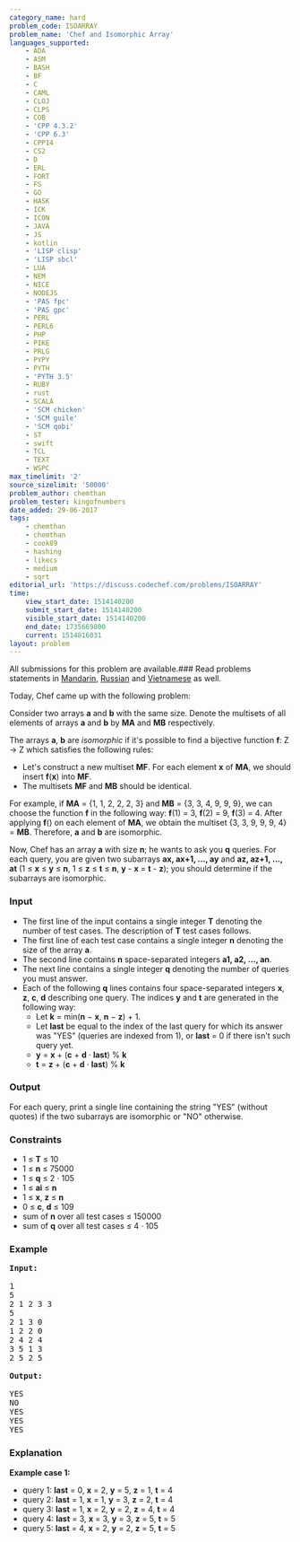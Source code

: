 ```yaml
---
category_name: hard
problem_code: ISOARRAY
problem_name: 'Chef and Isomorphic Array'
languages_supported:
    - ADA
    - ASM
    - BASH
    - BF
    - C
    - CAML
    - CLOJ
    - CLPS
    - COB
    - 'CPP 4.3.2'
    - 'CPP 6.3'
    - CPP14
    - CS2
    - D
    - ERL
    - FORT
    - FS
    - GO
    - HASK
    - ICK
    - ICON
    - JAVA
    - JS
    - kotlin
    - 'LISP clisp'
    - 'LISP sbcl'
    - LUA
    - NEM
    - NICE
    - NODEJS
    - 'PAS fpc'
    - 'PAS gpc'
    - PERL
    - PERL6
    - PHP
    - PIKE
    - PRLG
    - PYPY
    - PYTH
    - 'PYTH 3.5'
    - RUBY
    - rust
    - SCALA
    - 'SCM chicken'
    - 'SCM guile'
    - 'SCM qobi'
    - ST
    - swift
    - TCL
    - TEXT
    - WSPC
max_timelimit: '2'
source_sizelimit: '50000'
problem_author: chemthan
problem_tester: kingofnumbers
date_added: 29-06-2017
tags:
    - chemthan
    - chemthan
    - cook89
    - hashing
    - likecs
    - medium
    - sqrt
editorial_url: 'https://discuss.codechef.com/problems/ISOARRAY'
time:
    view_start_date: 1514140200
    submit_start_date: 1514140200
    visible_start_date: 1514140200
    end_date: 1735669800
    current: 1514816031
layout: problem
---
```

All submissions for this problem are available.### Read problems statements in [Mandarin](http://www.codechef.com/download/translated/COOK89/mandarin/ISOARRAY.pdf), [Russian](http://www.codechef.com/download/translated/COOK89/russian/ISOARRAY.pdf) and [Vietnamese](http://www.codechef.com/download/translated/COOK89/vietnamese/ISOARRAY.pdf) as well.

Today, Chef came up with the following problem:

Consider two arrays **a** and **b** with the same size. Denote the multisets of all elements of arrays **a** and **b** by **MA** and **MB** respectively.

The arrays **a**, **b** are *isomorphic* if it's possible to find a bijective function **f**: Z → Z which satisfies the following rules:

- Let's construct a new multiset **MF**. For each element **x** of **MA**, we should insert **f**(**x**) into **MF**.
- The multisets **MF** and **MB** should be identical.

For example, if **MA** = {1, 1, 2, 2, 2, 3} and **MB** = {3, 3, 4, 9, 9, 9}, we can choose the function **f** in the following way: **f**(1) = 3, **f**(2) = 9, **f**(3) = 4. After applying **f**() on each element of **MA**, we obtain the multiset {3, 3, 9, 9, 9, 4} = **MB**. Therefore, **a** and **b** are isomorphic.

Now, Chef has an array **a** with size **n**; he wants to ask you **q** queries. For each query, you are given two subarrays **ax, ax+1, ..., ay** and **az, az+1, ..., at** (1 ≤ **x** ≤ **y** ≤ **n**, 1 ≤ **z** ≤ **t** ≤ **n**, **y** - **x** = **t** - **z**); you should determine if the subarrays are isomorphic.

### Input

- The first line of the input contains a single integer **T** denoting the number of test cases. The description of **T** test cases follows.
- The first line of each test case contains a single integer **n** denoting the size of the array **a**.
- The second line contains **n** space-separated integers **a1, a2, ..., an**.
- The next line contains a single integer **q** denoting the number of queries you must answer.
- Each of the following **q** lines contains four space-separated integers **x**, **z**, **c**, **d** describing one query. The indices **y** and **t** are generated in the following way: 
    - Let **k** = min(**n** − **x**, **n** − **z**) + 1.
    - Let **last** be equal to the index of the last query for which its answer was "YES" (queries are indexed from 1), or **last** = 0 if there isn't such query yet.
    - **y** = **x** + (**c** + **d** · **last**) % **k**
    - **t** = **z** + (**c** + **d** · **last**) % **k**

### Output

For each query, print a single line containing the string "YES" (without quotes) if the two subarrays are isomorphic or "NO" otherwise.

### Constraints

- 1 ≤ **T** ≤ 10
- 1 ≤ **n** ≤ 75000
- 1 ≤ **q** ≤ 2 · 105
- 1 ≤ **ai** ≤ **n**
- 1 ≤ **x**, **z** ≤ **n**
- 0 ≤ **c**, **d** ≤ 109
- sum of **n** over all test cases ≤ 150000
- sum of **q** over all test cases ≤ 4 · 105

### Example

<pre>
<b>Input:</b>

1
5
2 1 2 3 3
5
2 1 3 0
1 2 2 0
2 4 2 4
3 5 1 3
2 5 2 5

<b>Output:</b>

YES
NO
YES
YES
YES
</pre>
### Explanation

**Example case 1:**

- query 1: **last** = 0, **x** = 2, **y** = 5, **z** = 1, **t** = 4
- query 2: **last** = 1, **x** = 1, **y** = 3, **z** = 2, **t** = 4
- query 3: **last** = 1, **x** = 2, **y** = 2, **z** = 4, **t** = 4
- query 4: **last** = 3, **x** = 3, **y** = 3, **z** = 5, **t** = 5
- query 5: **last** = 4, **x** = 2, **y** = 2, **z** = 5, **t** = 5
